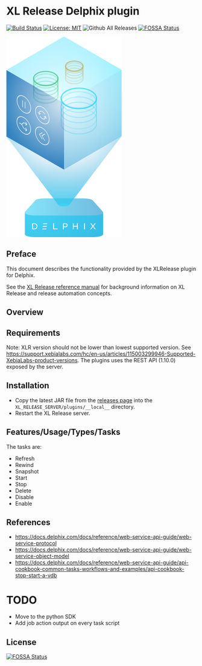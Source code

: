 # XL Release Delphix plugin

[![Build Status][xlr-delphix-plugin-travis-image]][xlr-delphix-plugin-travis-url]
[![License: MIT][xlr-delphix-plugin-license-image]][xlr-delphix-plugin-license-url]
![Github All Releases][xlr-delphix-plugin-downloads-image]
[![FOSSA Status](https://app.fossa.io/api/projects/git%2Bgithub.com%2Fxebialabs-community%2Fxlr-delphix-plugin.svg?type=shield)](https://app.fossa.io/projects/git%2Bgithub.com%2Fxebialabs-community%2Fxlr-delphix-plugin?ref=badge_shield)

[xlr-delphix-plugin-travis-image]: https://travis-ci.org/xebialabs-community/xlr-delphix-plugin.svg?branch=master
[xlr-delphix-plugin-travis-url]: https://travis-ci.org/xebialabs-community/xlr-delphix-plugin
[xlr-delphix-plugin-license-image]: https://img.shields.io/badge/License-MIT-yellow.svg
[xlr-delphix-plugin-license-url]: https://opensource.org/licenses/MIT
[xlr-delphix-plugin-downloads-image]: https://img.shields.io/github/downloads/xebialabs-community/xlr-delphix-plugin/total.svg

![Google Compute](src/main/resources/delphix/delphix.png)

## Preface

This document describes the functionality provided by the XLRelease plugin for Delphix.

See the [XL Release reference manual](https://docs.xebialabs.com/xl-release) for background information on XL Release and release automation concepts.  

## Overview

## Requirements

Note: XLR version should not be lower than lowest supported version.  See <https://support.xebialabs.com/hc/en-us/articles/115003299946-Supported-XebiaLabs-product-versions>.
The plugins uses the REST API (1.10.0) exposed by the server.


## Installation

* Copy the latest JAR file from the [releases page](https://github.com/xebialabs-community/xlr-delphix-plugin/releases) into the `XL_RELEASE_SERVER/plugins/__local__` directory.
* Restart the XL Release server.

## Features/Usage/Types/Tasks

The tasks are:
* Refresh
* Rewind
* Snapshot
* Start
* Stop
* Delete
* Disable
* Enable

## References

* https://docs.delphix.com/docs/reference/web-service-api-guide/web-service-protocol
* https://docs.delphix.com/docs/reference/web-service-api-guide/web-service-object-model
* https://docs.delphix.com/docs/reference/web-service-api-guide/api-cookbook-common-tasks-workflows-and-examples/api-cookbook-stop-start-a-vdb

# TODO
* Move to the python SDK
* Add job action output on every task script




## License
[![FOSSA Status](https://app.fossa.io/api/projects/git%2Bgithub.com%2Fxebialabs-community%2Fxlr-delphix-plugin.svg?type=large)](https://app.fossa.io/projects/git%2Bgithub.com%2Fxebialabs-community%2Fxlr-delphix-plugin?ref=badge_large)